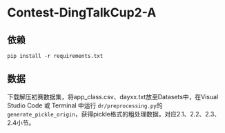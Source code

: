 # Contest-DingTalkCup2-A

## 依赖

```shell
pip install -r requirements.txt
```

## 数据

下载解压初赛数据集，将app_class.csv、dayxx.txt放至Datasets中，在Visual Studio Code 或 Terminal 中运行 `dr/preprocessing.py`的`generate_pickle_origin`，获得pickle格式的粗处理数据，对应2.1、2.2、2.3、2.4小节。

